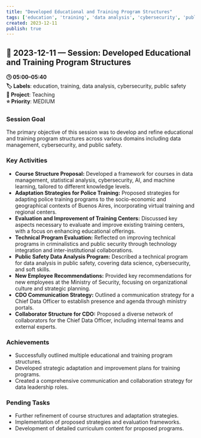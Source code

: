 ```yaml
---
title: "Developed Educational and Training Program Structures"
tags: ['education', 'training', 'data analysis', 'cybersecurity', 'public safety']
created: 2023-12-11
publish: true
---
```


## 📅 2023-12-11 — Session: Developed Educational and Training Program Structures

**🕒 05:00–05:40**  
**🏷️ Labels**: education, training, data analysis, cybersecurity, public safety  
**📂 Project**: Teaching  
**⭐ Priority**: MEDIUM  


### Session Goal
The primary objective of this session was to develop and refine educational and training program structures across various domains including data management, cybersecurity, and public safety.

### Key Activities
- **Course Structure Proposal:** Developed a framework for courses in data management, statistical analysis, cybersecurity, AI, and machine learning, tailored to different knowledge levels.
- **Adaptation Strategies for Police Training:** Proposed strategies for adapting police training programs to the socio-economic and geographical contexts of Buenos Aires, incorporating virtual training and regional centers.
- **Evaluation and Improvement of Training Centers:** Discussed key aspects necessary to evaluate and improve existing training centers, with a focus on enhancing educational offerings.
- **Technical Program Evaluation:** Reflected on improving technical programs in criminalistics and public security through technology integration and inter-institutional collaborations.
- **Public Safety Data Analysis Program:** Described a technical program for data analysis in public safety, covering data science, cybersecurity, and soft skills.
- **New Employee Recommendations:** Provided key recommendations for new employees at the Ministry of Security, focusing on organizational culture and strategic planning.
- **CDO Communication Strategy:** Outlined a communication strategy for a Chief Data Officer to establish presence and agenda through ministry portals.
- **Collaborator Structure for CDO:** Proposed a diverse network of collaborators for the Chief Data Officer, including internal teams and external experts.

### Achievements
- Successfully outlined multiple educational and training program structures.
- Developed strategic adaptation and improvement plans for training programs.
- Created a comprehensive communication and collaboration strategy for data leadership roles.

### Pending Tasks
- Further refinement of course structures and adaptation strategies.
- Implementation of proposed strategies and evaluation frameworks.
- Development of detailed curriculum content for proposed programs.
